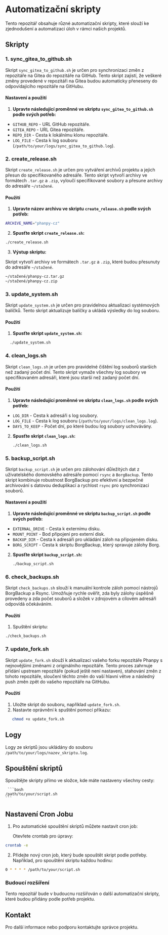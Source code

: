 # Automatizační skripty

Tento repozitář obsahuje různé automatizační skripty, které slouží ke zjednodušení a automatizaci úloh v rámci našich projektů.

## Skripty

### 1. sync_gitea_to_github.sh

Skript `sync_gitea_to_github.sh` je určen pro synchronizaci změn z repozitáře na Gitea do repozitáře na GitHub. Tento skript zajistí, že veškeré změny provedené v repozitáři na Gitea budou automaticky přeneseny do odpovídajícího repozitáře na GitHubu.

#### Nastavení a použití

1. **Upravte následující proměnné ve skriptu `sync_gitea_to_github.sh` podle svých potřeb:**
- `GITHUB_REPO` - URL GitHub repozitáře.
- `GITEA_REPO` - URL Gitea repozitáře.
- `REPO_DIR` - Cesta k lokálnímu klonu repozitáře.
- `LOG_FILE` - Cesta k log souboru (`/path/to/your/logs/sync_gitea_to_github.log`).

### 2. create_release.sh

Skript `create_release.sh` je určen pro vytváření archívů projektu a jejich přesun do specifikovaného adresáře. Tento skript vytvoří archivy ve formátech `.tar.gz` a `.zip`, vyloučí specifikované soubory a přesune archivy do adresáře `~/stažené`.

#### Použití

1. **Upravte název archivu ve skriptu `create_release.sh` podle svých potřeb:**

```bash
ARCHIVE_NAME="phanpy-cz"
```

2. **Spusťte skript `create_release.sh`:**

```bash
./create_release.sh
```

3. **Výstup skriptu:**

 Skript vytvoří archivy ve formátech `.tar.gz` a `.zip`, které budou přesunuty do adresáře `~/stažené`.

```bash
~/stažené/phanpy-cz.tar.gz
~/stažené/phanpy-cz.zip
```
### 3. update_system.sh

Skript `update_system.sh` je určen pro pravidelnou aktualizaci systémových balíčků. Tento skript aktualizuje balíčky a ukládá výsledky do log souboru.

#### Použití

1. **Spusťte skript `update_system.sh`:**

```bash
  ./update_system.sh
 ```

### 4. clean_logs.sh

Skript `clean_logs.sh` je určen pro pravidelné čištění log souborů starších než zadaný počet dní. Tento skript vymaže všechny log soubory ve specifikovaném adresáři, které jsou starší než zadaný počet dní.

#### Použití

1. **Upravte následující proměnné ve skriptu `clean_logs.sh` podle svých potřeb:**
 - `LOG_DIR` - Cesta k adresáři s log soubory.
 - `LOG_FILE` - Cesta k log souboru (`/path/to/your/logs/clean_logs.log`).
 - `DAYS_TO_KEEP` - Počet dní, po které budou log soubory uchovávány.

2. **Spusťte skript `clean_logs.sh`:**

    ```bash
    ./clean_logs.sh
    ```
### 5. backup_script.sh

Skript `backup_script.sh` je určen pro zálohování důležitých dat z uživatelského domovského adresáře pomocí `rsync` a `BorgBackup`. Tento skript kombinuje robustnost BorgBackup pro efektivní a bezpečné archivování s datovou deduplikací a rychlost `rsync` pro synchronizaci souborů.

#### Nastavení a použití

1. **Upravte následující proměnné ve skriptu `backup_script.sh` podle svých potřeb:**
  - `EXTERNAL_DRIVE` - Cesta k externímu disku.
  - `MOUNT_POINT` - Bod připojení pro externí disk.
  - `BACKUP_DIR` - Cesta k adresáři pro ukládání záloh na připojeném disku.
  - `BORG_SCRIPT` - Cesta k skriptu BorgBackup, který spravuje zálohy Borg.

2. **Spusťte skript `backup_script.sh`:**

   ```bash
   ./backup_script.sh
   ```
   

### 6. check_backups.sh

Skript `check_backups.sh` slouží k manuální kontrole záloh pomocí nástrojů BorgBackup a Rsync. Umožňuje rychle ověřit, zda byly zálohy úspěšně provedeny a zda počet souborů a složek v zdrojovém a cílovém adresáři odpovídá očekáváním.

#### Použití

1. Spuštění skriptu:

```bash
./check_backups.sh
```
 ### 7. update_fork.sh

Skript `update_fork.sh` slouží k aktualizaci vašeho forku repozitáře Phanpy s nejnovějšími změnami z originálního repozitáře. Tento proces zahrnuje přidání upstream repozitáře (pokud ještě není nastaven), stahování změn z tohoto repozitáře, sloučení těchto změn do vaší hlavní větve a následný push změn zpět do vašeho repozitáře na GitHubu.

#### Použití

1. Uložte skript do souboru, například `update_fork.sh`.
2. Nastavte oprávnění k spuštění pomocí příkazu:

```bash
   chmod +x update_fork.sh
```
   
## Logy

Logy ze skriptů jsou ukládány do souboru `/path/to/your/logs/nazev_skriptu.log`.

## Spouštění skriptů

Spouštějte skripty přímo ve složce, kde máte nastaveny všechny cesty:

     ```bash
    /path/to/your/script.sh
    ```

## Nastavení Cron Jobu

1. Pro automatické spouštění skriptů můžete nastavit cron job:

    Otevřete crontab pro úpravy:
```bash
crontab -e
```

2. Přidejte nový cron job, který bude spouštět skript podle potřeby. Například, pro spouštění skriptu každou hodinu:

```bash
0 * * * * /path/to/your/script.sh
```
### Budoucí rozšíření

Tento repozitář bude v budoucnu rozšiřován o další automatizační skripty, které budou přidány podle potřeb projektu.

## Kontakt

Pro další informace nebo podporu kontaktujte správce projektu.